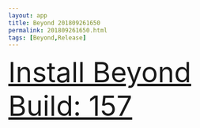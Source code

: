 ```yaml
---
layout: app
title: Beyond 201809261650
permalink: 201809261650.html
tags: [Beyond,Release]
---
```

<div class="pure-g">
    <div class="pure-u-1-1" style="font-size: 4em">
        <a class="pure-button-primary" href="itms-services://?action=download-manifest&url=https%3A%2F%2Flitsungyisigono.github.io%2FTestScript%2Fmanifests%2F201809261650.plist"><i class="fa fa-download" aria-hidden="true"></i>Install Beyond Build: 157</a>
    </div>
</div>
